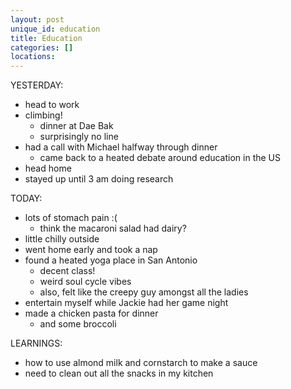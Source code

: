 ```yaml
---
layout: post
unique_id: education
title: Education
categories: []
locations: 
---
```


YESTERDAY:
* head to work
* climbing!
  * dinner at Dae Bak
  * surprisingly no line
* had a call with Michael halfway through dinner
  * came back to a heated debate around education in the US
* head home
* stayed up until 3 am doing research

TODAY:
* lots of stomach pain :(
  * think the macaroni salad had dairy?
* little chilly outside
* went home early and took a nap
* found a heated yoga place in San Antonio
  * decent class!
  * weird soul cycle vibes
  * also, felt like the creepy guy amongst all the ladies
* entertain myself while Jackie had her game night
* made a chicken pasta for dinner
  * and some broccoli

LEARNINGS:
* how to use almond milk and cornstarch to make a sauce
* need to clean out all the snacks in my kitchen
